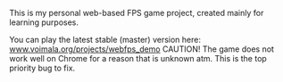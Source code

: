 This is my personal web-based FPS game project, created mainly for learning purposes.

You can play the latest stable (master) version here: www.voimala.org/projects/webfps_demo
CAUTION! The game does not work well on Chrome for a reason that is unknown atm. This is the top priority bug to fix. 